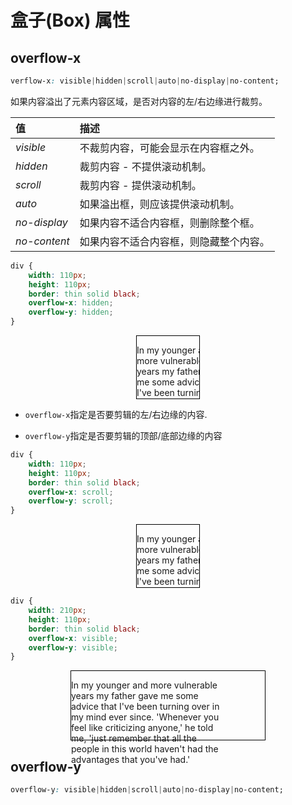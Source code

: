 # 盒子(Box) 属性

## overflow-x

```css
verflow-x: visible|hidden|scroll|auto|no-display|no-content;
```

如果内容溢出了元素内容区域，是否对内容的左/右边缘进行裁剪。

| 值           | 描述                                   |
| :----------- | :------------------------------------- |
| *visible*    | 不裁剪内容，可能会显示在内容框之外。   |
| *hidden*     | 裁剪内容 - 不提供滚动机制。            |
| *scroll*     | 裁剪内容 - 提供滚动机制。              |
| *auto*       | 如果溢出框，则应该提供滚动机制。       |
| *no-display* | 如果内容不适合内容框，则删除整个框。   |
| *no-content* | 如果内容不适合内容框，则隐藏整个内容。 |

```css
div {
	width: 110px;
	height: 110px;
	border: thin solid black;
	overflow-x: hidden;
	overflow-y: hidden;
}
```

<div style="width: 100px; height: 100px; border: thin solid black; overflow-x: hidden; overflow-y: hidden; margin: auto;"><p style="width:140px">
In my younger and more vulnerable years my father gave me some advice that I've been turning over in my mind ever since.
'Whenever you feel like criticizing anyone,' he told me, 'just remember that all the people in this world haven't had the advantages that you've had.' 
</p></div>

- `overflow-x`指定是否要剪辑的左/右边缘的内容.

- `overflow-y`指定是否要剪辑的顶部/底部边缘的内容

```css
div {
	width: 110px;
	height: 110px;
	border: thin solid black;
	overflow-x: scroll;
	overflow-y: scroll;
}
```

<div style="width: 100px; height: 100px; border: thin solid black; overflow-x: scroll; overflow-y: scroll; margin: auto;"><p style="width:140px">
In my younger and more vulnerable years my father gave me some advice that I've been turning over in my mind ever since.
'Whenever you feel like criticizing anyone,' he told me, 'just remember that all the people in this world haven't had the advantages that you've had.' 
</p></div>

```css
div {
	width: 210px;
	height: 110px;
	border: thin solid black;
	overflow-x: visible;
	overflow-y: visible;
}
```

<div style="width: 310px; height: 110px; border: thin solid black; overflow-x: visible; overflow-y: visible; margin: auto;"><p style="width:240px">
In my younger and more vulnerable years my father gave me some advice that I've been turning over in my mind ever since.
'Whenever you feel like criticizing anyone,' he told me, 'just remember that all the people in this world haven't had the advantages that you've had.' 
</p></div>





## overflow-y

```css
overflow-y: visible|hidden|scroll|auto|no-display|no-content;
```














